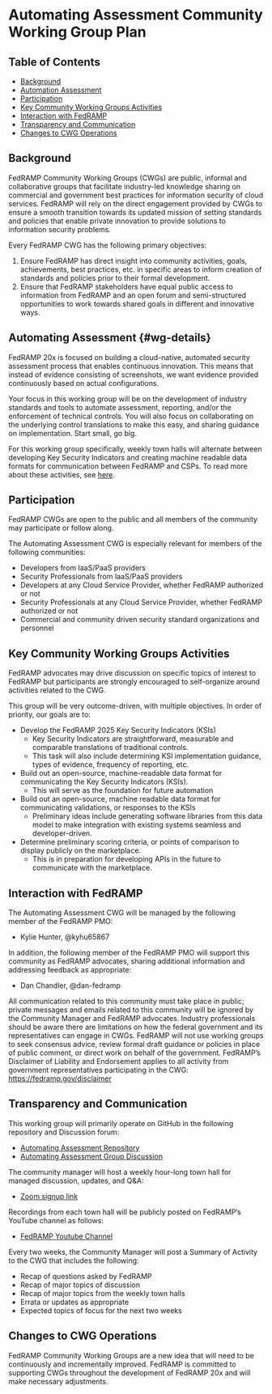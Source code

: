 # Automating Assessment Community Working Group Plan

## Table of Contents 
- [Background](#background)
- [Automation Assessment](#wg-details)
- [Participation](#participation)
- [Key Community Working Groups Activities](#key-community-working-groups-activities)
- [Interaction with FedRAMP](#interaction-with-fedramp)
- [Transparency and Communication](#transparency-and-communication)
- [Changes to CWG Operations](#changes-to-cwg-operations)

## Background

FedRAMP Community Working Groups (CWGs) are public, informal and collaborative groups that facilitate industry-led knowledge sharing on commercial and government best practices for information security of cloud services. FedRAMP will rely on the direct engagement provided by CWGs to ensure a smooth transition towards its updated mission of setting standards and policies that enable private innovation to provide solutions to information security problems.

Every FedRAMP CWG has the following primary objectives:

1. Ensure FedRAMP has direct insight into community activities, goals, achievements, best practices, etc. in specific areas to inform creation of standards and policies prior to their formal development.
1. Ensure that FedRAMP stakeholders have equal public access to information from FedRAMP and an open forum and semi-structured opportunities to work towards shared goals in different and innovative ways.

## Automating Assessment {#wg-details}

FedRAMP 20x is focused on building a cloud-native, automated security assessment process that enables continuous innovation. This means that instead of evidence consisting of screenshots, we want evidence provided continuously based on actual configurations. 

Your focus in this working group will be on the development of industry standards and tools to automate assessment, reporting, and/or the enforcement of technical controls. You will also focus on collaborating on the underlying control translations to make this easy, and sharing guidance on implementation. Start small, go big. 

For this working group specifically, weekly town halls will alternate between developing Key Security Indicators and creating machine readable data formats for communication between FedRAMP and CSPs. To read more about these activities, see [here](#key-community-working-groups-activities). 


## Participation

FedRAMP CWGs are open to the public and all members of the community may participate or follow along. 

The Automating Assessment CWG is especially relevant for members of the following communities:

- Developers from IaaS/PaaS providers
- Security Professionals from IaaS/PaaS providers
- Developers at any Cloud Service Provider, whether FedRAMP authorized or not
- Security Professionals at any Cloud Service Provider, whether FedRAMP authorized or not
- Commercial and community driven security standard organizations and personnel

## Key Community Working Groups Activities
FedRAMP advocates may drive discussion on specific topics of interest to FedRAMP but participants are strongly encouraged to self-organize around activities related to the CWG. 

This group will be very outcome-driven, with multiple objectives. In order of priority, our goals are to:

- Develop the FedRAMP 2025 Key Security Indicators (KSIs)
  - Key Security Indicators are straightforward, measurable and comparable translations of traditional controls.
  - This task will also include determining KSI implementation guidance, types of evidence, frequency of reporting, etc.
- Build out an open-source, machine-readable data format for communicating the Key Security Indicators (KSIs).
  - This will serve as the foundation for future automation
- Build out an open-source, machine readable data format for communicating validations, or responses to the KSIs
  - Preliminary ideas include generating software libraries from this data model to make integration with existing systems seamless and developer-driven.
- Determine preliminary scoring criteria, or points of comparison to display publicly on the marketplace.
  - This is in preparation for developing APIs in the future to communicate with the marketplace.


## Interaction with FedRAMP
The Automating Assessment CWG will be managed by the following member of the FedRAMP PMO:
- Kylie Hunter, @kyhu65867

In addition, the following member of the FedRAMP PMO will support this community as FedRAMP advocates, sharing additional information and addressing feedback as appropriate:
- Dan Chandler, @dan-fedramp

All communication related to this community must take place in public; private messages and emails related to this community will be ignored by the Community Manager and FedRAMP advocates.
Industry professionals should be aware there are limitations on how the federal government and its representatives can engage in CWGs. FedRAMP will not use working groups to seek consensus advice, review formal draft guidance or policies in place of public comment, or direct work on behalf of the government.
FedRAMP’s Disclaimer of Liability and Endorsement applies to all activity from government representatives participating in the CWG: https://fedramp.gov/disclaimer

## Transparency and Communication
This working group will primarily operate on GitHub in the following repository and Discussion forum:
- [Automating Assessment Repository](/)
- [Automating Assessment Group Discussion](../../discussions)

The community manager will host a weekly hour-long town hall for managed discussion, updates, and Q&A:
- [Zoom signup link](https://gsa.zoomgov.com/meeting/register/ZlO0X7BTQIWxSCqdIeeoZQ)

Recordings from each town hall will be publicly posted on FedRAMP’s YouTube channel as follows:
- [FedRAMP Youtube Channel](https://www.youtube.com/@FedRAMP)

Every two weeks, the Community Manager will post a Summary of Activity to the CWG that includes the following:
- Recap of questions asked by FedRAMP
- Recap of major topics of discussion
- Recap of major topics from the weekly town halls
- Errata or updates as appropriate
- Expected topics of focus for the next two weeks

  
## Changes to CWG Operations
FedRAMP Community Working Groups are a new idea that will need to be continuously and incrementally improved. FedRAMP is committed to supporting CWGs throughout the development of FedRAMP 20x and will make necessary adjustments.
